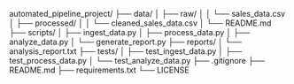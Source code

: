 automated_pipeline_project/
├── data/
│   ├── raw/
│   │   └── sales_data.csv
│   ├── processed/
│   │   └── cleaned_sales_data.csv
│   └── README.md
├── scripts/
│   ├── ingest_data.py
│   ├── process_data.py
│   ├── analyze_data.py
│   └── generate_report.py
├── reports/
│   └── analysis_report.txt
├── tests/
│   ├── test_ingest_data.py
│   ├── test_process_data.py
│   └── test_analyze_data.py
├── .gitignore
├── README.md
├── requirements.txt
└── LICENSE
